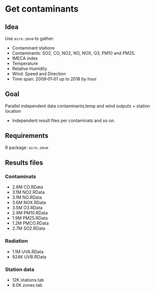 # Get contaminants

## Idea

Use ``aire.zmvm`` to gather:

- Contaminant stations
- Contaminants: SO2, CO, NO2, NO, NOX, O3, PM10 and PM25.
- IMECA index
- Temperature
- Relative Humidity
- Wind: Speed and Direction
- Time span: 2009‑01‑01 up to 2018 by hour

## Goal

Parallel independent data contaminants,temp and wind outputs + station location
- Independent result files per contaminats and so on.

## Requirements

R package: ``aire.zmvm`` 

## Results files
### Contaminats
- 2.6M	CO.RData
- 3.1M	NO2.RData
- 3.1M	NO.RData
- 3.6M	NOX.RData
- 3.5M	O3.RData
- 2.9M	PM10.RData
- 1.9M	PM25.RData
- 1.2M	PMCO.RData
- 2.7M	SO2.RData

### Radiation
- 1.1M	UVA.RData
- 924K	UVB.RData

### Station data
- 12K	stations.tab
- 8.0K	zones.tab

